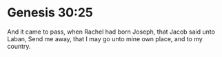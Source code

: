 # Genesis 30:25

And it came to pass, when Rachel had born Joseph, that Jacob said unto Laban, Send me away, that I may go unto mine own place, and to my country.